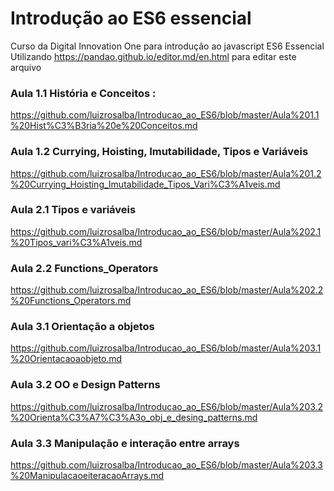 
# Introdução ao ES6 essencial 
Curso da Digital Innovation One para introdução ao javascript ES6 Essencial 
Utilizando https://pandao.github.io/editor.md/en.html para editar este arquivo 

### Aula 1.1 História e Conceitos : 
  
https://github.com/luizrosalba/Introducao_ao_ES6/blob/master/Aula%201.1%20Hist%C3%B3ria%20e%20Conceitos.md

### Aula 1.2 Currying, Hoisting, Imutabilidade, Tipos e Variáveis

https://github.com/luizrosalba/Introducao_ao_ES6/blob/master/Aula%201.2%20Currying_Hoisting_Imutabilidade_Tipos_Vari%C3%A1veis.md
### Aula 2.1 Tipos e variáveis

https://github.com/luizrosalba/Introducao_ao_ES6/blob/master/Aula%202.1%20Tipos_vari%C3%A1veis.md

### Aula 2.2 Functions_Operators 
https://github.com/luizrosalba/Introducao_ao_ES6/blob/master/Aula%202.2%20Functions_Operators.md

### Aula 3.1 Orientação a objetos 
https://github.com/luizrosalba/Introducao_ao_ES6/blob/master/Aula%203.1%20Orientacaoaobjeto.md

### Aula 3.2 OO e Design Patterns 
https://github.com/luizrosalba/Introducao_ao_ES6/blob/master/Aula%203.2%20Orienta%C3%A7%C3%A3o_obj_e_desing_patterns.md


### Aula 3.3 Manipulação e interação entre arrays 

https://github.com/luizrosalba/Introducao_ao_ES6/blob/master/Aula%203.3%20ManipulacaoeiteracaoArrays.md
